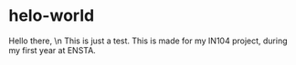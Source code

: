 # helo-world
Hello there, \n
This is just a test.
This is made for my IN104 project, during my first year at ENSTA.
